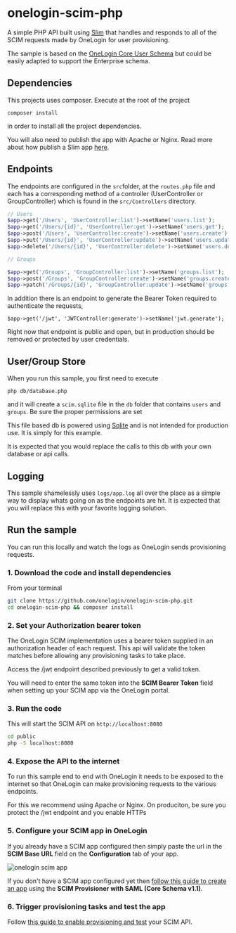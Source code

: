 # onelogin-scim-php

A simple PHP API built using [Slim](http://www.slimframework.com/) that handles and responds to all of the SCIM requests made by OneLogin for user provisioning.

The sample is based on the [OneLogin Core User Schema](https://developers.onelogin.com/scim/define-user-schema) but could be easily adapted to support the Enterprise schema.


## Dependencies
This projects uses composer. Execute at the root of the project
```
composer install
```
in order to install all the project dependencies.

You will also need to publish the app with Apache or Nginx.
Read more about how publish a Slim app [here](http://www.slimframework.com/docs/v3/start/web-servers.html).


## Endpoints
The endpoints are configured in the `src`folder, at the `routes.php` file and each has a corresponding method of a controller (UserController or GroupController) which is found in the `src/Controllers` directory.

```php
// Users
$app->get('/Users', 'UserController:list')->setName('users.list');
$app->get('/Users/{id}', 'UserController:get')->setName('users.get');
$app->post('/Users', 'UserController:create')->setName('users.create');
$app->put('/Users/{id}', 'UserController:update')->setName('users.update');
$app->delete('/Users/{id}', 'UserController:delete')->setName('users.delete');

// Groups

$app->get('/Groups', 'GroupController:list')->setName('groups.list');
$app->post('/Groups', 'GroupController:create')->setName('groups.create');
$app->patch('/Groups/{id}', 'GroupController:update')->setName('groups.update');
```

In addition there is an endpoint to generate the Bearer Token required to authenticate the requests,
```
$app->get('/jwt', 'JWTController:generate')->setName('jwt.generate');
```

Right now that endpoint is public and open, but in production should be removed or protected by user credentials.

## User/Group Store
When you run this sample, you first need to execute
```
php db/database.php
```

and it will create a `scim.sqlite` file in the `db` folder that contains `users` and `groups`. 
Be sure the proper permissions are set

This file based db is powered using [Sqlite](https://www.sqlite.org/index.html) and is not intended for production use. It is simply for this example.

It is expected that you would replace the calls to this db with your own database or api calls.


## Logging

This sample shamelessly uses `logs/app.log` all over the place as a simple way to display whats going on as the endpoints are hit. It is expected that you will replace this with your favorite logging solution.


## Run the sample
You can run this locally and watch the logs as OneLogin sends provisioning requests.

### 1. Download the code and install dependencies
From your terminal

```sh
git clone https://github.com/onelogin/onelogin-scim-php.git
cd onelogin-scim-php && composer install
```

### 2. Set your Authorization bearer token
The OneLogin SCIM implementation uses a bearer token supplied in an authorization header of each request. This api will validate the token matches before allowing any provisioning tasks to take place.

Access the /jwt endpoint described previously to get a valid token.

You will need to enter the same token into the **SCIM Bearer Token** field when setting up your SCIM app via the OneLogin portal.

### 3. Run the code
This will start the SCIM API on `http://localhost:8080`
```sh
cd public
php -S localhost:8080
```

### 4. Expose the API to the internet
To run this sample end to end with OneLogin it needs to be exposed to the internet so that OneLogin can make provisioning requests to the various endpoints.

For this we recommend using Apache or Nginx. On produciton, be sure you protect the /jwt endpoint and you enable HTTPs

### 5. Configure your SCIM app in OneLogin
If you already have a SCIM app configured then simply paste the url in the **SCIM Base URL** field on the **Configuration** tab of your app.

![onelogin scim app](https://s3.amazonaws.com/onelogin-screenshots/dev_site/images/scim-app.png)

If you don't have a SCIM app configured yet then [follow this guide to create an app](https://developers.onelogin.com/scim/create-app) using the **SCIM Provisioner with SAML (Core Schema v1.1)**.

### 6. Trigger provisioning tasks and test the app
Follow [this guide to enable provisioning and test](https://developers.onelogin.com/scim/test-your-scim) your SCIM API.
